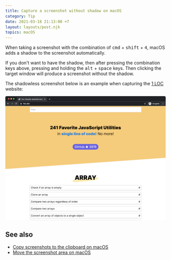 ```yaml
---
title: Capture a screenshot without shadow on macOS
category: Tip
date: 2021-03-18 21:13:00 +7
layout: layouts/post.njk
topics: macOS
---
```


When taking a screenshot with the combination of <kbd>cmd</kbd> + <kbd>shift</kbd> + <kbd>4</kbd>, macOS adds a shadow to the screenshot automatically.

If you don't want to have the shadow, then after pressing the combination keys above, pressing and holding the <kbd>alt</kbd> + <kbd>space</kbd> keys.
Then clicking the target window will produce a screenshot without the shadow.

The shadowless screenshot below is an example when capturing the [1 LOC](https://1loc.dev) website:

![Remove the shadow](/img/remove-shadow.png)

## See also

-   [Copy screenshots to the clipboard on macOS](/copy-screenshots-to-the-clipboard-on-macos)
-   [Move the screenshot area on macOS](/move-the-screenshot-area-on-macos)
